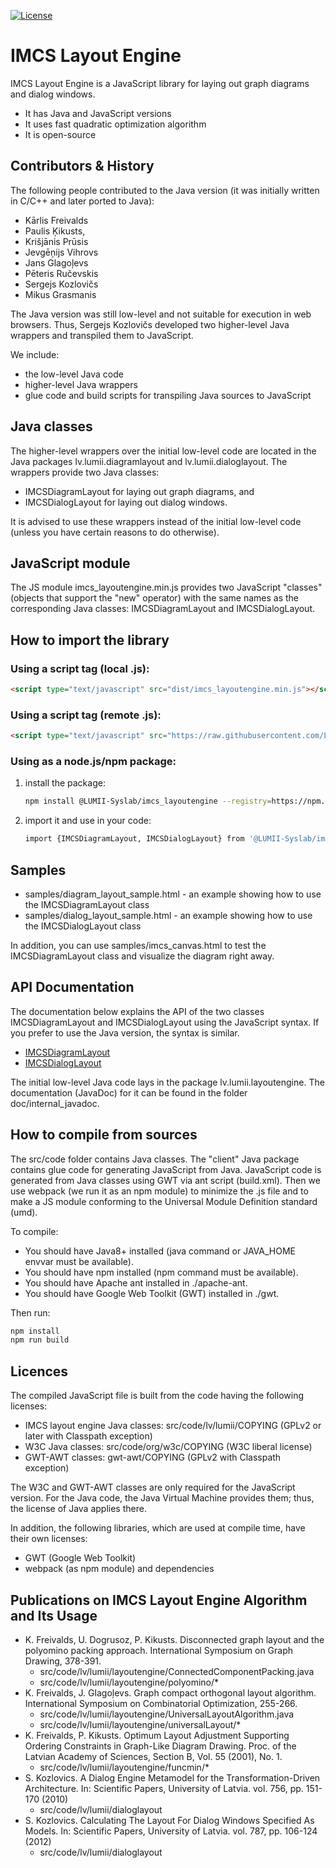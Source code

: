[![License](https://img.shields.io/badge/license-GPLv2wClasspathException%2BW3C-brightgreen)](https://raw.githubusercontent.com/LUMII-Syslab/imcs_layoutengine/master/imcs_layoutengine.COPYING)

# IMCS Layout Engine
IMCS Layout Engine is a JavaScript library for laying out graph diagrams and dialog windows.

- It has Java and JavaScript versions
- It uses fast quadratic optimization algorithm
- It is open-source

## Contributors & History
The following people contributed to the Java version (it was initially written in C/C++ and later ported to Java):
- Kārlis Freivalds
- Paulis Ķikusts,
- Krišjānis Prūsis
- Jevgēņijs Vihrovs
- Jans Glagoļevs
- Pēteris Ručevskis
- Sergejs Kozlovičs
- Mikus Grasmanis

The Java version was still low-level and not suitable for execution in web browsers.
Thus, Sergejs Kozlovičs developed two higher-level Java wrappers and transpiled them to JavaScript.

We include:
- the low-level Java code
- higher-level Java wrappers
- glue code and build scripts for transpiling Java sources to JavaScript

## Java classes
The higher-level wrappers over the initial low-level code are located in the Java packages lv.lumii.diagramlayout and lv.lumii.dialoglayout. The wrappers provide two Java classes:
- IMCSDiagramLayout for laying out graph diagrams, and
- IMCSDialogLayout for laying out dialog windows.
 
It is advised to use these wrappers instead of the initial low-level code (unless you have certain reasons to do otherwise). 

## JavaScript module
The JS module imcs_layoutengine.min.js provides two JavaScript "classes" (objects that support the "new" operator) with the same names as the corresponding Java classes: IMCSDiagramLayout and IMCSDialogLayout.

## How to import the library

### Using a script tag (local .js):
```html
<script type="text/javascript" src="dist/imcs_layoutengine.min.js"></script>
```

### Using a script tag (remote .js):
```html
<script type="text/javascript" src="https://raw.githubusercontent.com/LUMII-Syslab/imcs_layoutengine/master/dist/imcs_layoutengine.min.js"></script>
```

### Using as a node.js/npm package:
  1) install the package:
     ```bash
     npm install @LUMII-Syslab/imcs_layoutengine --registry=https://npm.pkg.github.com
     ```
  2) import it and use in your code:
     ```bash
     import {IMCSDiagramLayout, IMCSDialogLayout} from '@LUMII-Syslab/imcs_layoutengine';
     ```

## Samples

* samples/diagram_layout_sample.html - an example showing how to use the IMCSDiagramLayout class
* samples/dialog_layout_sample.html - an example showing how to use the IMCSDialogLayout class

In addition, you can use samples/imcs_canvas.html to test the IMCSDiagramLayout class and
visualize the diagram right away.

## API Documentation

The documentation below explains the API of the two classes IMCSDiagramLayout and IMCSDialogLayout using the JavaScript syntax.
If you prefer to use the Java version, the syntax is similar.

* [IMCSDiagramLayout](https://github.com/LUMII-Syslab/imcs_layoutengine/blob/master/doc/IMCSDiagramLayout.md)
* [IMCSDialogLayout](https://github.com/LUMII-Syslab/imcs_layoutengine/blob/master/doc/IMCSDialogLayout.md)

The initial low-level Java code lays in the package lv.lumii.layoutengine. The documentation (JavaDoc) for it can be found in the folder doc/internal\_javadoc.

## How to compile from sources
The src/code folder contains Java classes. 
The "client" Java package contains glue code for generating JavaScript from Java. 
JavaScript code is generated from Java classes using GWT  via ant script (build.xml). Then we use webpack (we run it as an npm module) to minimize
the .js file and to make a JS module conforming to the Universal Module Definition standard (umd).

To compile:
* You should have Java8+ installed (java command or JAVA_HOME envvar must be available).
* You should have npm installed (npm command must be available).
* You should have Apache ant installed in ./apache-ant.
* You should have Google Web Toolkit (GWT) installed in ./gwt.

Then run:
```bash
npm install
npm run build
```

## Licences
The compiled JavaScript file is built from the code having the following licenses:
* IMCS layout engine Java classes: src/code/lv/lumii/COPYING (GPLv2 or later with Classpath exception)
* W3C Java classes: src/code/org/w3c/COPYING (W3C liberal license)
* GWT-AWT classes: gwt-awt/COPYING  (GPLv2 with Classpath exception)

The W3C and GWT-AWT classes are only required for the JavaScript version. For the Java code, the Java Virtual Machine provides them; thus, the license of Java applies there.

In addition, the following libraries, which are used at compile time, have their own licenses:
* GWT (Google Web Toolkit)
* webpack (as npm module) and dependencies

## Publications on IMCS Layout Engine Algorithm and Its Usage

* K. Freivalds, U. Dogrusoz, P. Kikusts. Disconnected graph layout and the polyomino packing approach. International Symposium on Graph Drawing, 378-391.
  - src/code/lv/lumii/layoutengine/ConnectedComponentPacking.java
  - src/code/lv/lumii/layoutengine/polyomino/*
* K. Freivalds, J. Glagoļevs. Graph compact orthogonal layout algorithm. International Symposium on Combinatorial Optimization, 255-266.
  - src/code/lv/lumii/layoutengine/UniversalLayoutAlgorithm.java
  - src/code/lv/lumii/layoutengine/universalLayout/*
* K. Freivalds, P. Kikusts. Optimum Layout Adjustment Supporting Ordering Constraints in Graph-Like Diagram Drawing. Proc. of the Latvian Academy of Sciences, Section B, Vol. 55 (2001), No. 1.
  - src/code/lv/lumii/layoutengine/funcmin/*
* S. Kozlovics. A Dialog Engine Metamodel for the Transformation-Driven Architecture. In: Scientific Papers, University of Latvia. vol. 756, pp. 151-170 (2010)
  - src/code/lv/lumii/dialoglayout
* S. Kozlovics. Calculating The Layout For Dialog Windows Specified As Models. In: Scientific Papers, University of Latvia. vol. 787, pp. 106-124 (2012)
  - src/code/lv/lumii/dialoglayout

